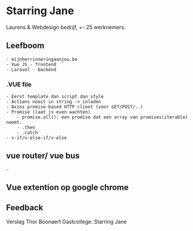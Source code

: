 # Starring Jane

Laurens & 
Webdesign bedrijf, +- 25 werknemers.

## Leefboom

	- mijnherrinneringaanjou.be
	- Vue JS - frontend 
	- Laravel - backend

### .VUE file

	- Eerst template dan script dan style
	- Actions nooit in string -> inladen
	- Axios promise-based HTTP client (voor GET/POST/..)
	- Promise (laat js even wachten)
		- promise.all(): een promise dat een array van promises(iterable) neemt.
		- .then
		- .catch
	- v-if/v-else-if/v-else 

## vue router/ vue bus

	-	
## Vue extention op google chrome

## Feedback



Verslag Thor Boonaert
Gastcollege: Starring Jane 